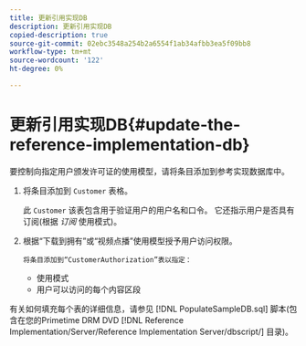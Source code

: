 ```yaml
---
title: 更新引用实现DB
description: 更新引用实现DB
copied-description: true
source-git-commit: 02ebc3548a254b2a6554f1ab34afbb3ea5f09bb8
workflow-type: tm+mt
source-wordcount: '122'
ht-degree: 0%

---
```


# 更新引用实现DB{#update-the-reference-implementation-db}

要控制向指定用户颁发许可证的使用模型，请将条目添加到参考实现数据库中。

1. 将条目添加到 `Customer` 表格。

   此 `Customer` 该表包含用于验证用户的用户名和口令。 它还指示用户是否具有订阅(根据 *订阅* 使用模式)。

1. 根据“下载到拥有”或“视频点播”使用模型授予用户访问权限。

       将条目添加到“CustomerAuthorization”表以指定：
   
   * 使用模式
   * 用户可以访问的每个内容区段

有关如何填充每个表的详细信息，请参见 [!DNL PopulateSampleDB.sql] 脚本(包含在您的Primetime DRM DVD [!DNL Reference Implementation/Server/Reference Implementation Server/dbscript/] 目录)。
